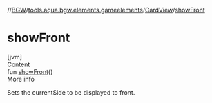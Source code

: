 //[BGW](../../../index.md)/[tools.aqua.bgw.elements.gameelements](../index.md)/[CardView](index.md)/[showFront](show-front.md)



# showFront  
[jvm]  
Content  
fun [showFront](show-front.md)()  
More info  


Sets the currentSide to be displayed to front.

  




